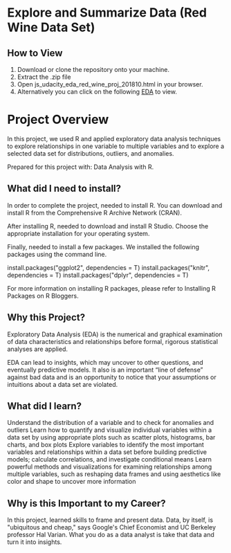 
# Explore and Summarize Data (Red Wine Data Set)

## How to View

1. Download or clone the repository onto your machine.
2. Extract the .zip file
3. Open js_udacity_eda_red_wine_proj_201810.html in your browser.
4. Alternatively you can click on the following [EDA](https://jsoto3000.github.io/js-lab-animal-trading-card-basic-master/ "EDA") to view.

# Project Overview

In this project, we used R and applied exploratory data analysis techniques to explore relationships in one variable to multiple variables and to explore a selected data set for distributions, outliers, and anomalies.

Prepared for this project with: Data Analysis with R.

## What did I need to install?

In order to complete the project, needed to install R. You can download and install R from the Comprehensive R Archive Network (CRAN).

After installing R, needed to download and install R Studio. Choose the appropriate installation for your operating system.

Finally, needed to install a few packages. We installed the following packages using the command line.


install.packages("ggplot2", dependencies = T) 
install.packages("knitr", dependencies = T)
install.packages("dplyr", dependencies = T)

For more information on installing R packages, please refer to Installing R Packages on R Bloggers.

## Why this Project?

Exploratory Data Analysis (EDA) is the numerical and graphical examination of data characteristics and relationships before formal, rigorous statistical analyses are applied.

EDA can lead to insights, which may uncover to other questions, and eventually predictive models. It also is an important “line of defense” against bad data and is an opportunity to notice that your assumptions or intuitions about a data set are violated.

## What did I learn?

Understand the distribution of a variable and to check for anomalies and outliers
Learn how to quantify and visualize individual variables within a data set by using appropriate plots such as scatter plots, histograms, bar charts, and box plots
Explore variables to identify the most important variables and relationships within a data set before building predictive models; calculate correlations, and investigate conditional means
Learn powerful methods and visualizations for examining relationships among multiple variables, such as reshaping data frames and using aesthetics like color and shape to uncover more information

## Why is this Important to my Career?
In this project, learned skills to frame and present data. Data, by itself, is "ubiquitous and cheap," says Google's Chief Economist and UC Berkeley professor Hal Varian. What you do as a data analyst is take that data and turn it into insights.